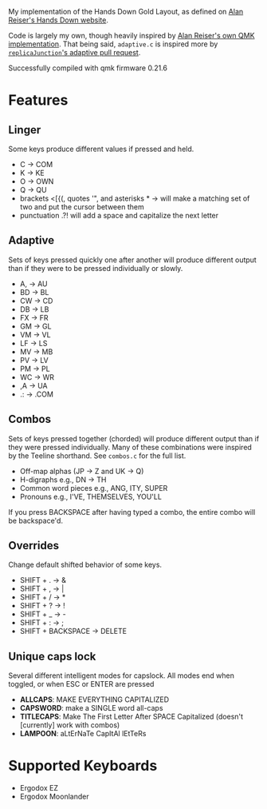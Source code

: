 My implementation of the Hands Down Gold Layout, as defined on [Alan Reiser's Hands Down website](https://sites.google.com/alanreiser.com/handsdown).

Code is largely my own, though heavily inspired by [Alan Reiser's own QMK implementation](https://github.com/moutis/HandsDown). That being said, `adaptive.c` is inspired more by [`replicaJunction`'s adaptive pull request](https://github.com/qmk/qmk_firmware/pull/14034).

Successfully compiled with qmk firmware 0.21.6

Features
========

Linger
------
Some keys produce different values if pressed and held.

  * C &rarr; COM
  * K &rarr; KE
  * O &rarr; OWN
  * Q &rarr; QU
  * brackets <[{(, quotes '", and asterisks * &rarr; will make a matching set of two and put the cursor between them
  * punctuation .?! will add a space and capitalize the next letter

Adaptive
--------
Sets of keys pressed quickly one after another will produce different output than if they were to be pressed individually or slowly.

 * A, &rarr; AU
 * BD &rarr; BL
 * CW &rarr; CD
 * DB &rarr; LB
 * FX &rarr; FR
 * GM &rarr; GL
 * VM &rarr; VL
 * LF &rarr; LS
 * MV &rarr; MB
 * PV &rarr; LV
 * PM &rarr; PL
 * WC &rarr; WR
 * ,A &rarr; UA
 * .: &rarr; .COM

Combos
------
Sets of keys pressed together (chorded) will produce different output than if they were pressed individually. Many of these combinations were inspired by the Teeline shorthand. See `combos.c` for the full list.

 * Off-map alphas (JP &rarr; Z and UK &rarr; Q)
 * H-digraphs e.g., DN &rarr; TH
 * Common word pieces e.g., ANG, ITY, SUPER
 * Pronouns e.g., I'VE, THEMSELVES, YOU'LL

If you press BACKSPACE after having typed a combo, the entire combo will be backspace'd.

Overrides
---------
Change default shifted behavior of some keys.

 * SHIFT + . &rarr; &
 * SHIFT + , &rarr; |
 * SHIFT + / &rarr; *
 * SHIFT + ? &rarr; !
 * SHIFT + _ &rarr; -
 * SHIFT + : &rarr; ;
 * SHIFT + BACKSPACE &rarr; DELETE

Unique caps lock
----------------
Several different intelligent modes for capslock. All modes end when toggled, or when ESC or ENTER are pressed

 * **ALLCAPS**: MAKE EVERYTHING CAPITALIZED
 * **CAPSWORD**: make a SINGLE word all-caps
 * **TITLECAPS**: Make The First Letter After SPACE Capitalized (doesn't [currently] work with combos)
 * **LAMPOON**: aLtErNaTe CapItAl lEtTeRs

Supported Keyboards
===================
 * Ergodox EZ
 * Ergodox Moonlander
